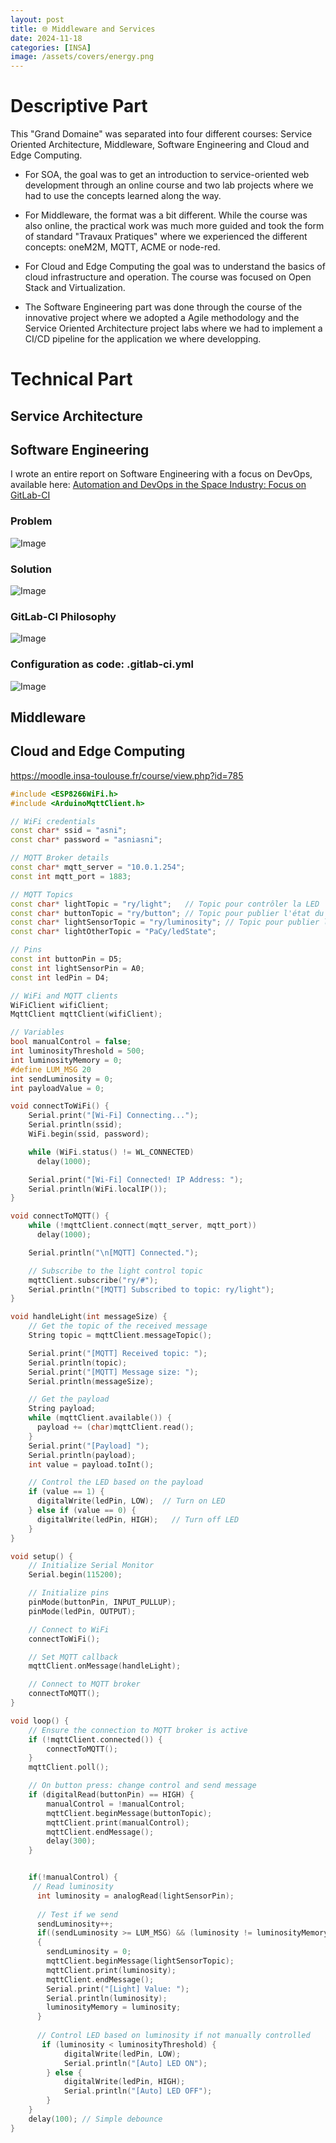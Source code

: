 ```yaml
---
layout: post
title: 🌐 Middleware and Services
date: 2024-11-18
categories: [INSA]
image: /assets/covers/energy.png
---
```


# Descriptive Part

This "Grand Domaine" was separated into four different courses: Service Oriented Architecture, Middleware, Software Engineering and Cloud and Edge Computing. 

- For SOA, the goal was to get an introduction to service-oriented web development through an online course and two lab projects where we had to use the concepts learned along the way. 

- For Middleware, the format was a bit different. While the course was also online, the practical work was much more guided and took the form of standard "Travaux Pratiques" where we experienced the different concepts: oneM2M, MQTT, ACME or node-red.

- For Cloud and Edge Computing the goal was to understand the basics of cloud infrastructure and operation. The course was focused on Open Stack and Virtualization.

- The Software Engineering part was done through the course of the innovative project where we adopted a Agile methodology and the Service Oriented Architecture project labs where we had to implement a CI/CD pipeline for the application we where developping.

# Technical Part

## Service Architecture

## Software Engineering

I wrote an entire report on Software Engineering with a focus on DevOps, available here: [Automation and DevOps in the Space Industry: Focus on GitLab-CI][1]

[1]:/download/devops-report.pdf

### Problem

![Image](/assets/posts-images/portfolio-insa/middleware-service/problematique.png)


### Solution

![Image](/assets/posts-images/portfolio-insa/middleware-service/solution.png)

### GitLab-CI Philosophy

![Image](/assets/posts-images/portfolio-insa/middleware-service/gitlab-ci-philosophy.png)

### Configuration as code: .gitlab-ci.yml

![Image](/assets/posts-images/portfolio-insa/middleware-service/gitlabci-yml.png)



## Middleware

## Cloud and Edge Computing






https://moodle.insa-toulouse.fr/course/view.php?id=785


```ino
#include <ESP8266WiFi.h>
#include <ArduinoMqttClient.h>

// WiFi credentials
const char* ssid = "asni";             
const char* password = "asniasni"; 

// MQTT Broker details
const char* mqtt_server = "10.0.1.254"; 
const int mqtt_port = 1883;

// MQTT Topics
const char* lightTopic = "ry/light";   // Topic pour contrôler la LED
const char* buttonTopic = "ry/button"; // Topic pour publier l'état du bouton
const char* lightSensorTopic = "ry/luminosity"; // Topic pour publier la luminosité
const char* lightOtherTopic = "PaCy/ledState";

// Pins
const int buttonPin = D5;        
const int lightSensorPin = A0;   
const int ledPin = D4;        

// WiFi and MQTT clients
WiFiClient wifiClient;
MqttClient mqttClient(wifiClient);

// Variables
bool manualControl = false;       
int luminosityThreshold = 500;
int luminosityMemory = 0;
#define LUM_MSG 20
int sendLuminosity = 0;
int payloadValue = 0;

void connectToWiFi() {
    Serial.print("[Wi-Fi] Connecting...");
    Serial.println(ssid);
    WiFi.begin(ssid, password);

    while (WiFi.status() != WL_CONNECTED)
      delay(1000);

    Serial.print("[Wi-Fi] Connected! IP Address: ");
    Serial.println(WiFi.localIP());
}

void connectToMQTT() {
    while (!mqttClient.connect(mqtt_server, mqtt_port))
      delay(1000);

    Serial.println("\n[MQTT] Connected.");

    // Subscribe to the light control topic
    mqttClient.subscribe("ry/#");
    Serial.println("[MQTT] Subscribed to topic: ry/light");
}

void handleLight(int messageSize) {   
    // Get the topic of the received message
    String topic = mqttClient.messageTopic();

    Serial.print("[MQTT] Received topic: ");
    Serial.println(topic);
    Serial.print("[MQTT] Message size: ");
    Serial.println(messageSize);

    // Get the payload
    String payload;
    while (mqttClient.available()) {
      payload += (char)mqttClient.read();
    }
    Serial.print("[Payload] ");
    Serial.println(payload);
    int value = payload.toInt();

    // Control the LED based on the payload
    if (value == 1) {
      digitalWrite(ledPin, LOW);  // Turn on LED
    } else if (value == 0) {
      digitalWrite(ledPin, HIGH);   // Turn off LED
    }
}

void setup() {
    // Initialize Serial Monitor
    Serial.begin(115200);

    // Initialize pins
    pinMode(buttonPin, INPUT_PULLUP);
    pinMode(ledPin, OUTPUT);

    // Connect to WiFi
    connectToWiFi();

    // Set MQTT callback
    mqttClient.onMessage(handleLight);

    // Connect to MQTT broker
    connectToMQTT();
}

void loop() {
    // Ensure the connection to MQTT broker is active
    if (!mqttClient.connected()) {
        connectToMQTT();
    }
    mqttClient.poll();

    // On button press: change control and send message
    if (digitalRead(buttonPin) == HIGH) {
        manualControl = !manualControl;
        mqttClient.beginMessage(buttonTopic);
        mqttClient.print(manualControl);
        mqttClient.endMessage();
        delay(300);
    }


    if(!manualControl) {
     // Read luminosity
      int luminosity = analogRead(lightSensorPin);
      
      // Test if we send
      sendLuminosity++;
      if((sendLuminosity >= LUM_MSG) && (luminosity != luminosityMemory))
      {
        sendLuminosity = 0;
        mqttClient.beginMessage(lightSensorTopic);
        mqttClient.print(luminosity);
        mqttClient.endMessage();
        Serial.print("[Light] Value: ");
        Serial.println(luminosity);
        luminosityMemory = luminosity;
      }
  
      // Control LED based on luminosity if not manually controlled
       if (luminosity < luminosityThreshold) {
            digitalWrite(ledPin, LOW);
            Serial.println("[Auto] LED ON");
        } else {
            digitalWrite(ledPin, HIGH);
            Serial.println("[Auto] LED OFF");
        }
    }
    delay(100); // Simple debounce
}
```
